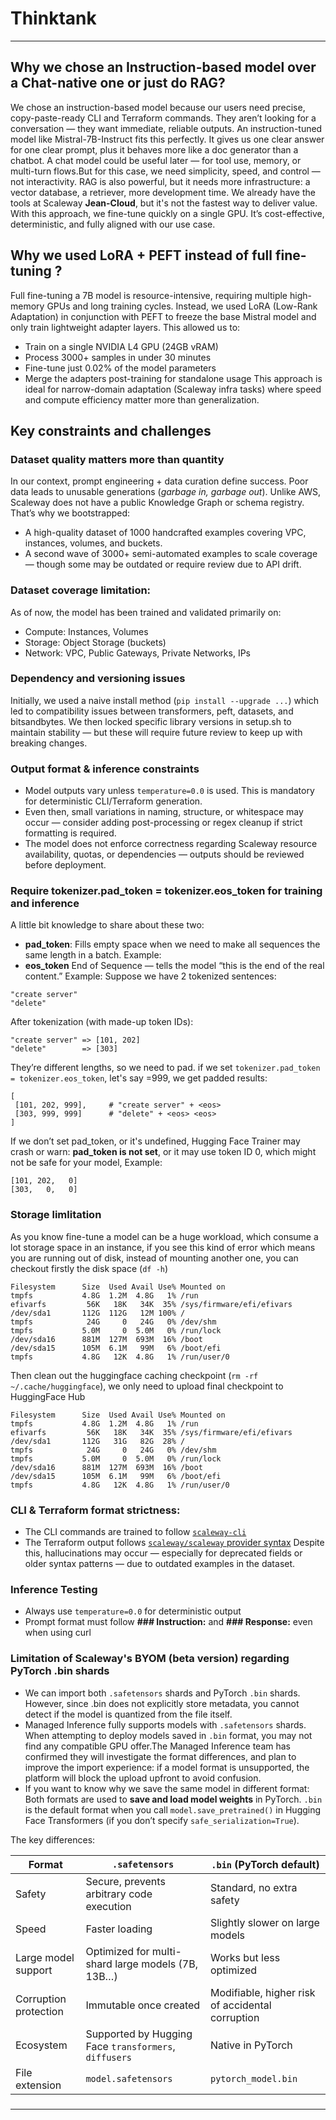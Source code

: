 # Thinktank

---
## Why we chose an Instruction-based model over a Chat-native one or just do RAG?

We chose an instruction-based model because our users need precise, copy-paste-ready CLI and Terraform commands. They aren’t looking for a conversation — they want immediate, reliable outputs. An instruction-tuned model like Mistral-7B-Instruct fits this perfectly. It gives us one clear answer for one clear prompt, plus it behaves more like a doc generator than a chatbot.
A chat model could be useful later — for tool use, memory, or multi-turn flows.But for this case, we need simplicity, speed, and control — not interactivity. 
RAG is also powerful, but it needs more infrastructure: a vector database, a retriever, more development time. We already have the tools at Scaleway **Jean-Cloud**, but it's not the fastest way to deliver value.
With this approach, we fine-tune quickly on a single GPU. It’s cost-effective, deterministic, and fully aligned with our use case.

##

## Why we used LoRA + PEFT instead of full fine-tuning ?

Full fine-tuning a 7B model is resource-intensive, requiring multiple high-memory GPUs and long training cycles. Instead, we used LoRA (Low-Rank Adaptation) in conjunction with PEFT to freeze the base Mistral model and only train lightweight adapter layers.
This allowed us to:
- Train on a single NVIDIA L4 GPU (24GB vRAM)
- Process 3000+ samples in under 30 minutes
- Fine-tune just 0.02% of the model parameters
- Merge the adapters post-training for standalone usage
This approach is ideal for narrow-domain adaptation (Scaleway infra tasks) where speed and compute efficiency matter more than generalization.

## **Key constraints and challenges**

### Dataset quality matters more than quantity

In our context, prompt engineering + data curation define success. Poor data leads to unusable generations (*garbage in, garbage out*).
Unlike AWS, Scaleway does not have a public Knowledge Graph or schema registry. That’s why we bootstrapped:
- A high-quality dataset of 1000 handcrafted examples covering VPC, instances, volumes, and buckets.
- A second wave of 3000+ semi-automated examples to scale coverage — though some may be outdated or require review due to API drift.

### Dataset coverage limitation:

As of now, the model has been trained and validated primarily on:
- Compute: Instances, Volumes
- Storage: Object Storage (buckets)
- Network: VPC, Public Gateways, Private Networks, IPs

### Dependency and versioning issues

Initially, we used a naive install method (`pip install --upgrade ...`) which led to compatibility issues between transformers, peft, datasets, and bitsandbytes. We then locked specific library versions in setup.sh to maintain stability — but these will require future review to keep up with breaking changes.

### Output format & inference constraints

- Model outputs vary unless `temperature=0.0` is used. This is mandatory for deterministic CLI/Terraform generation.
- Even then, small variations in naming, structure, or whitespace may occur — consider adding post-processing or regex cleanup if strict formatting is required.
- The model does not enforce correctness regarding Scaleway resource availability, quotas, or dependencies — outputs should be reviewed before deployment.

### Require tokenizer.pad_token = tokenizer.eos_token for training and inference

A little bit knowledge to share about these two:
- **pad_token**: Fills empty space when we need to make all sequences the same length in a batch. Example: <pad>
- **eos_token**	End of Sequence — tells the model “this is the end of the real content.” Example: <eos>
Suppose we have 2 tokenized sentences:

```
"create server"
"delete"
```

After tokenization (with made-up token IDs):

```
"create server" => [101, 202]
"delete"        => [303]
```

They’re different lengths, so we need to pad. if we set `tokenizer.pad_token = tokenizer.eos_token`, let's say <eos>=999, we get padded results:

```
[
 [101, 202, 999],     # "create server" + <eos>
 [303, 999, 999]      # "delete" + <eos> <eos>
]
```

If we don’t set pad_token, or it's undefined, Hugging Face Trainer may crash or warn: **pad_token is not set**, or it may use token ID 0, which might not be safe for your model, Example:

```
[101, 202,   0]
[303,   0,   0]
```

### Storage limlitation

As you know fine-tune a model can be a huge workload, which consume a lot storage space in an instance, if you see this kind of error which means you are running out of disk, instead of mounting another one, you can checkout firstly the disk space (`df -h`)

```
Filesystem      Size  Used Avail Use% Mounted on
tmpfs           4.8G  1.2M  4.8G   1% /run
efivarfs         56K   18K   34K  35% /sys/firmware/efi/efivars
/dev/sda1       112G  112G   12M 100% /
tmpfs            24G     0   24G   0% /dev/shm
tmpfs           5.0M     0  5.0M   0% /run/lock
/dev/sda16      881M  127M  693M  16% /boot
/dev/sda15      105M  6.1M   99M   6% /boot/efi
tmpfs           4.8G   12K  4.8G   1% /run/user/0
```

Then clean out the huggingface caching checkpoint (`rm -rf ~/.cache/huggingface`), we only need to upload final checkpoint to HuggingFace Hub

```
Filesystem      Size  Used Avail Use% Mounted on
tmpfs           4.8G  1.2M  4.8G   1% /run
efivarfs         56K   18K   34K  35% /sys/firmware/efi/efivars
/dev/sda1       112G   31G   82G  28% /
tmpfs            24G     0   24G   0% /dev/shm
tmpfs           5.0M     0  5.0M   0% /run/lock
/dev/sda16      881M  127M  693M  16% /boot
/dev/sda15      105M  6.1M   99M   6% /boot/efi
tmpfs           4.8G   12K  4.8G   1% /run/user/0
```

### CLI & Terraform format strictness:

- The CLI commands are trained to follow [`scaleway-cli`](https://github.com/scaleway/scaleway-cli/tree/master/docs/commands)
- The Terraform output follows [`scaleway/scaleway` provider syntax](https://registry.terraform.io/providers/scaleway/scaleway/latest/docs)
Despite this, hallucinations may occur — especially for deprecated fields or older syntax patterns — due to outdated examples in the dataset.

### Inference Testing

- Always use `temperature=0.0` for deterministic output
- Prompt format must follow **### Instruction:** and **### Response:** even when using curl

### Limitation of Scaleway's BYOM (beta version) regarding PyTorch .bin shards

- We can import both `.safetensors` shards and PyTorch `.bin` shards. However, since .bin does not explicitly store metadata, you cannot detect if the model is quantized from the file itself.
- Managed Inference fully supports models with `.safetensors` shards. When attempting to deploy models saved in `.bin` format, you may not find any compatible GPU offer.The Managed Inference team has confirmed they will investigate the format differences, and plan to improve the import experience: if a model format is unsupported, the platform will block the upload upfront to avoid confusion.
- If you want to know why we save the same model in different format:
Both formats are used to **save and load model weights** in PyTorch. `.bin` is the default format when you call `model.save_pretrained()` in Hugging Face Transformers (if you don’t specify `safe_serialization=True`).

The key differences:

|         Format         |                      `.safetensors`                   |              `.bin` (PyTorch default)            |
|------------------------|-------------------------------------------------------|--------------------------------------------------|
| Safety                 | Secure, prevents arbitrary code execution             | Standard, no extra safety                        |
| Speed                  | Faster loading                                        | Slightly slower on large models                  |
| Large model support    | Optimized for multi-shard large models (7B, 13B…)     | Works but less optimized                         |
| Corruption protection  | Immutable once created                                | Modifiable, higher risk of accidental corruption |
| Ecosystem              | Supported by Hugging Face `transformers`, `diffusers` | Native in PyTorch                                |
| File extension         | `model.safetensors`                                   | `pytorch_model.bin`                              |

### 

---